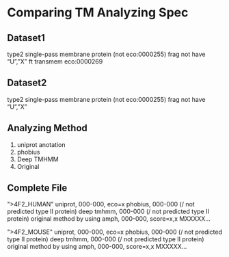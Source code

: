 # Comparing TM Analyzing Spec
## Dataset1
type2 single-pass membrane protein (not eco:0000255)
frag
not have “U”,”X”
ft transmem eco:0000269

## Dataset2
type2 single-pass membrane protein (not eco:0000255)
frag
not have “U”,”X”

## Analyzing Method
1. uniprot anotation
2. phobius
3. Deep TMHMM
4. Original

## Complete File
">4F2_HUMAN"
uniprot, 000-000, eco=x
phobius, 000-000 (/ not predicted type II protein)
deep tmhmm, 000-000 (/ not predicted type II protein)
original method by using amph, 000-000, score=x,x
MXXXXX…

">4F2_MOUSE"
uniprot, 000-000, eco=x
phobius, 000-000 (/ not predicted type II protein)
deep tmhmm, 000-000 (/ not predicted type II protein)
original method by using amph, 000-000, score=x,x
MXXXXX…
